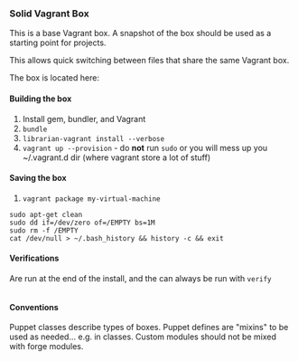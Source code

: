 ### Solid Vagrant Box

This is a base Vagrant box. A snapshot of the box should be used as a starting point for projects.

This allows quick switching between files that share the same Vagrant box.

The box is located here:

#### Building the box

1. Install gem, bundler, and Vagrant
2. `bundle`
3. `librarian-vagrant install --verbose`
3. `vagrant up --provision` - do **not** run `sudo` or you will mess up you ~/.vagrant.d dir (where vagrant store a lot of stuff)

#### Saving the box

1. `vagrant package my-virtual-machine`

```
sudo apt-get clean
sudo dd if=/dev/zero of=/EMPTY bs=1M
sudo rm -f /EMPTY
cat /dev/null > ~/.bash_history && history -c && exit
```

#### Verifications

Are run at the end of the install, and the can always be run with `verify`

```

```

#### Conventions

Puppet classes describe types of boxes. Puppet defines are "mixins" to be used as needed... e.g. in classes.
Custom modules should not be mixed with forge modules.